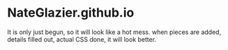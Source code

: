 # NateGlazier.github.io

It is only just begun, so it will look like a hot mess. when pieces are added, details filled out, actual CSS done, it will look better.
